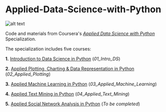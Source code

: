 # Applied-Data-Science-with-Python
![alt text](https://www.wemu.org/sites/wemu/files/202004/U-M-logo-preview.jpg "From University of Michigan")

Code and materials from Coursera's [_Applied Data Science with Python_](https://www.coursera.org/specializations/data-science-python) Specialization.

The specialization includes five courses:

**1.** [Introduction to Data Science in Python](https://www.coursera.org/learn/python-data-analysis?specialization=data-science-python) (_01_Intro_DS_)

**2.** [Applied Plotting, Charting & Data Representation in Python](https://www.coursera.org/learn/python-plotting?specialization=data-science-python) (_02_Applied_Plotting_)

**3.** [Applied Machine Learning in Python](https://www.coursera.org/learn/python-machine-learning?specialization=data-science-python) (_03_Applied_Machine_Learning_)

**4.** [Applied Text Mining in Python](https://www.coursera.org/learn/python-text-mining?specialization=data-science-python) (_04_Applied_Text_Mining_)

**5.** [Applied Social Network Analysis in Python](https://www.coursera.org/learn/python-social-network-analysis) (_To be completed_)

